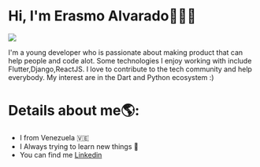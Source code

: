 # Hi, I'm Erasmo Alvarado👋🧑‍💻

![](https://cdn.pixabay.com/photo/2016/02/03/08/32/banner-1176677_960_720.jpg)

I'm a young developer who is passionate about making product that can help people and code alot. Some technologies I enjoy working with include Flutter,Django,ReactJS. I love to contribute to the tech community and help everybody. My interest are in the Dart and Python ecosystem :)

# Details about me🌎:

- I from Venezuela 🇻🇪
- I Always trying to learn new things 📖
- You can find me  [Linkedin](https://www.linkedin.com/ "link")
